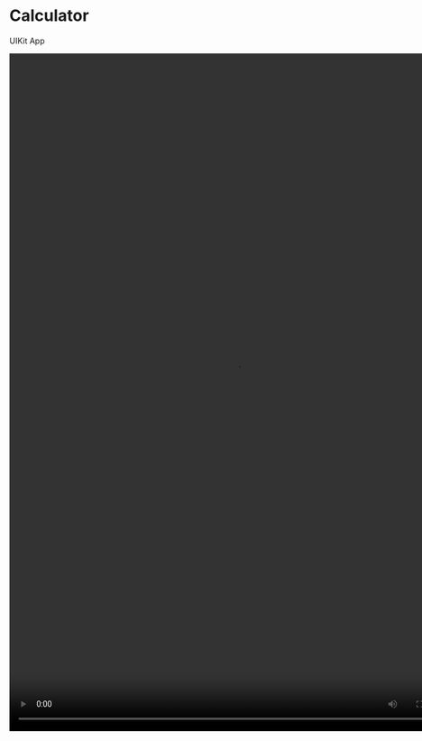 # Calculator
UIKit App 

<video src='https://github.com/bakebrlkk/Calculator/blob/main/Simulator%20Screen%20Recording%20-%20iPhone%2014%20Pro%20-%202023-09-26%20at%2021.31.18.mp)' width=800 height = 1200/>


